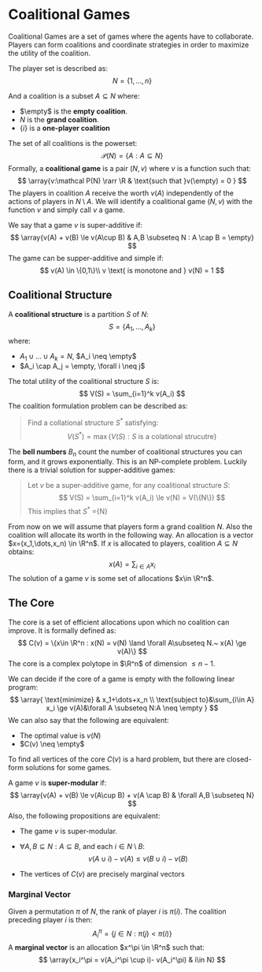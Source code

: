 # Coalitional Games

Coalitional Games are a set of games where the agents have to collaborate. Players can form coalitions and coordinate strategies in order to maximize the utility of the coalition.

The player set is described as:
$$
N =\{1,\dots,n\}
$$

And a coalition is a subset $A\subseteq N$ where:

- $\empty$ is the **empty coalition**.
- $N$ is the **grand coalition**.
- $\{i\}$ is a **one-player coalition**

The set of all coalitions is the powerset:
$$
\mathcal P(N) = \{A:A\subseteq N\}
$$
Formally, a **coalitional game** is a pair $(N,v)$ where $v$ is a function such that:
$$
\array{v:\mathcal P(N) \rarr \R & \text{such that }v(\empty) = 0 }
$$
The players in coalition $A$ receive the worth $v(A)$ independently of the actions of players in $N\setminus A$. We will identify a coalitional game $(N,v)$ with the function $v$ and simply call $v$ a game.

We say that a game $v$ is super-additive if:
$$
\array{v(A) + v(B) \le v(A\cup B) & A,B \subseteq N : A \cap B = \empty}
$$
The game can be supper-additive and simple if:
$$
v(A) \in \{0,1\}\\
v \text{ is monotone and } v(N) = 1
$$

## Coalitional Structure

A **coalitional structure** is a partition $S$ of $N$:
$$
S = \{A_1,\dots,A_k\}
$$
where:

- $A_1 \cup \dots\cup A_k = N$, $A_i \neq \empty$
- $A_i \cap A_j = \empty, \forall i \neq j$ 

The total utility of the coalitional structure $S$ is:
$$
V(S) = \sum_{i=1}^k  v(A_i)
$$
The coalition formulation problem can be described as:

> Find a collational structure $S^*$ satisfying:
> $$
> V(S^*) = \max\{V(S): S \text{ is a colational strucutre}\}
> $$

The **bell numbers** $B_n$ count the number of coalitional structures you can form, and it grows exponentially. This is an NP-complete problem. Luckily there is a trivial solution for supper-additive games:

> Let $v$ be a super-additive game, for any coalitional structure $S$:
> $$
> V(S) = \sum_{i=1}^k v(A_i) \le v(N) = V(\{N\})
> $$
> This implies that $S^*$ =\{N\}

From now on we will assume that players form a grand coalition $N$. Also the coalition will allocate its worth in the following way. An allocation is a vector $x=(x_1,\dots,x_n) \in \R^n$. If $x$ is allocated to players, coalition $A\subseteq N$ obtains:
$$
x(A) = \sum_{i\in A} x_i
$$
The solution of a game $v$ is some set of allocations $x\in \R^n$.

## The Core

The core is a set of efficient allocations upon which no coalition can improve. It is formally defined as:
$$
C(v) = \{x\in \R^n : x(N) = v(N) \land  \forall A\subseteq N.~ x(A) \ge v(A)\}
$$
The core is a complex polytope in $\R^n$ of dimension $\le n-1$.

We can decide if the core of a game is empty with the following linear program:
$$
\array{
\text{minimize} & x_1+\dots+x_n \\
\text{subject to}&\sum_{i\in A} x_i \ge v(A)&\forall A \subseteq N:A \neq \empty
}
$$
 We can also say that the following are equivalent:

- The optimal value is $v(N)$
- $C(v) \neq \empty$

To find all vertices of the core $C(v)$ is a hard problem, but there are closed-form solutions for some games.

A game $v$ is **super-modular** if:
$$
\array{v(A) + v(B) \le v(A\cup B) + v(A \cap B) & \forall A,B \subseteq N}
$$
 Also, the following propositions are equivalent:

- The game $v$ is super-modular.

- $\forall A,B \subseteq N: A \subseteq B$, and each $i \in N\setminus B$:
  $$
  v(A\cup i) - v(A) \le v(B\cup i)-v(B)
  $$

- The vertices of $C(v)$ are precisely marginal vectors

### Marginal Vector

Given a permutation $\pi$ of $N$, the rank of player $i$ is $\pi(i)$. The coalition preceding player $i$ is then:
$$
A_i^\pi = \{j\in N: \pi(j) < \pi(i)\}
$$
A **marginal vector** is an allocation $x^\pi \in \R^n$ such that:
$$
\array{x_i^\pi = v(A_i^\pi \cup i)- v(A_i^\pi) & i\in N}
$$




